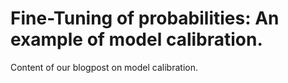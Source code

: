 # Fine-Tuning of probabilities: An example of model calibration.

Content of our blogpost on model calibration.
